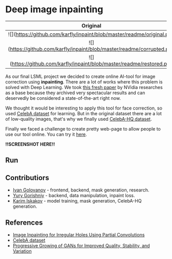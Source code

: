 # Deep image inpainting

Original             |  Corrupted          |  Restored
:-------------------------:|:-------------------------:|:-------------------------
![](https://github.com/karfly/inpaint/blob/master/readme/original.png | width=256)  |\
![](https://github.com/karfly/inpaint/blob/master/readme/corrupted.png | width=256) |\
![](https://github.com/karfly/inpaint/blob/master/readme/restored.png | width=256)

As our final LSML project we decided to create online AI-tool for image correction using **inpainting**. There are a lot of works where this problem is solved with Deep Learning. We took [this fresh paper](https://arxiv.org/abs/1804.07723) by NVidia researches as a base because they archived very spectacular results and can deservedly be considered a state-of-the-art right now.

We thought it would be interesting to apply this tool for face correction, so used [CelebA dataset](http://mmlab.ie.cuhk.edu.hk/projects/CelebA.html) for learning. But in the original dataset there are a lot of low-quality images, that's why we finally used [CelebA-HQ dataset](https://arxiv.org/abs/1710.10196).

Finally we faced a challenge to create pretty web-page to allow people to use our tool online. You can try it [here](https://github.com/karfly/inpaint).

**!!SCREENSHOT HERE!!**

## Run


## Contributiors
- [Ivan Golovanov](https://github.com/legendawes) - frontend, backend, mask generation, research.
- [Yury Gorishniy](https://github.com/StrausMG) - backend, data manipulation, inpaint loss.
- [Karim Iskakov](https://github.com/karfly) - model training, mask generation, CelebA-HQ generation.

## References
- [Image Inpainting for Irregular Holes Using Partial Convolutions](https://arxiv.org/abs/1804.07723)
- [CelebA dataset](http://mmlab.ie.cuhk.edu.hk/projects/CelebA.html)
- [Progressive Growing of GANs for Improved Quality, Stability, and Variation](https://arxiv.org/abs/1710.10196)